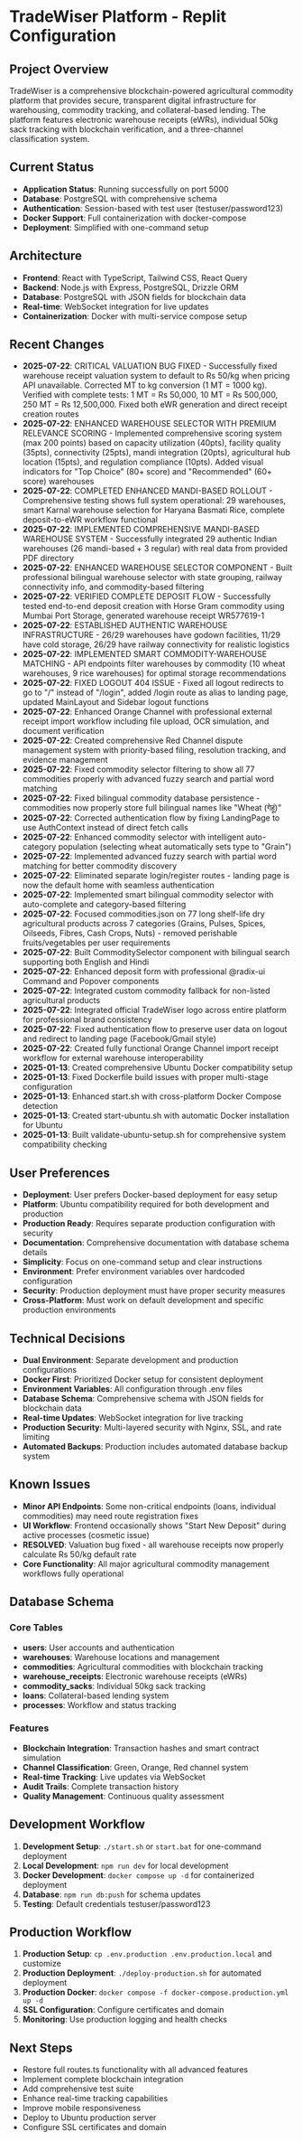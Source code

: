 # TradeWiser Platform - Replit Configuration

## Project Overview
TradeWiser is a comprehensive blockchain-powered agricultural commodity platform that provides secure, transparent digital infrastructure for warehousing, commodity tracking, and collateral-based lending. The platform features electronic warehouse receipts (eWRs), individual 50kg sack tracking with blockchain verification, and a three-channel classification system.

## Current Status
- **Application Status**: Running successfully on port 5000
- **Database**: PostgreSQL with comprehensive schema
- **Authentication**: Session-based with test user (testuser/password123)
- **Docker Support**: Full containerization with docker-compose
- **Deployment**: Simplified with one-command setup

## Architecture
- **Frontend**: React with TypeScript, Tailwind CSS, React Query
- **Backend**: Node.js with Express, PostgreSQL, Drizzle ORM
- **Database**: PostgreSQL with JSON fields for blockchain data
- **Real-time**: WebSocket integration for live updates
- **Containerization**: Docker with multi-service compose setup

## Recent Changes  
- **2025-07-22**: CRITICAL VALUATION BUG FIXED - Successfully fixed warehouse receipt valuation system to default to Rs 50/kg when pricing API unavailable. Corrected MT to kg conversion (1 MT = 1000 kg). Verified with complete tests: 1 MT = Rs 50,000, 10 MT = Rs 500,000, 250 MT = Rs 12,500,000. Fixed both eWR generation and direct receipt creation routes
- **2025-07-22**: ENHANCED WAREHOUSE SELECTOR WITH PREMIUM RELEVANCE SCORING - Implemented comprehensive scoring system (max 200 points) based on capacity utilization (40pts), facility quality (35pts), connectivity (25pts), mandi integration (20pts), agricultural hub location (15pts), and regulation compliance (10pts). Added visual indicators for "Top Choice" (80+ score) and "Recommended" (60+ score) warehouses
- **2025-07-22**: COMPLETED ENHANCED MANDI-BASED ROLLOUT - Comprehensive testing shows full system operational: 29 warehouses, smart Karnal warehouse selection for Haryana Basmati Rice, complete deposit-to-eWR workflow functional
- **2025-07-22**: IMPLEMENTED COMPREHENSIVE MANDI-BASED WAREHOUSE SYSTEM - Successfully integrated 29 authentic Indian warehouses (26 mandi-based + 3 regular) with real data from provided PDF directory
- **2025-07-22**: ENHANCED WAREHOUSE SELECTOR COMPONENT - Built professional bilingual warehouse selector with state grouping, railway connectivity info, and commodity-based filtering
- **2025-07-22**: VERIFIED COMPLETE DEPOSIT FLOW - Successfully tested end-to-end deposit creation with Horse Gram commodity using Mumbai Port Storage, generated warehouse receipt WR577619-1
- **2025-07-22**: ESTABLISHED AUTHENTIC WAREHOUSE INFRASTRUCTURE - 26/29 warehouses have godown facilities, 11/29 have cold storage, 26/29 have railway connectivity for realistic logistics
- **2025-07-22**: IMPLEMENTED SMART COMMODITY-WAREHOUSE MATCHING - API endpoints filter warehouses by commodity (10 wheat warehouses, 9 rice warehouses) for optimal storage recommendations
- **2025-07-22**: FIXED LOGOUT 404 ISSUE - Fixed all logout redirects to go to "/" instead of "/login", added /login route as alias to landing page, updated MainLayout and Sidebar logout functions
- **2025-07-22**: Enhanced Orange Channel with professional external receipt import workflow including file upload, OCR simulation, and document verification
- **2025-07-22**: Created comprehensive Red Channel dispute management system with priority-based filing, resolution tracking, and evidence management
- **2025-07-22**: Fixed commodity selector filtering to show all 77 commodities properly with advanced fuzzy search and partial word matching
- **2025-07-22**: Fixed bilingual commodity database persistence - commodities now properly store full bilingual names like "Wheat (गेहूं)"
- **2025-07-22**: Corrected authentication flow by fixing LandingPage to use AuthContext instead of direct fetch calls
- **2025-07-22**: Enhanced commodity selector with intelligent auto-category population (selecting wheat automatically sets type to "Grain")
- **2025-07-22**: Implemented advanced fuzzy search with partial word matching for better commodity discovery
- **2025-07-22**: Eliminated separate login/register routes - landing page is now the default home with seamless authentication
- **2025-07-22**: Implemented smart bilingual commodity selector with auto-complete and category-based filtering
- **2025-07-22**: Focused commodities.json on 77 long shelf-life dry agricultural products across 7 categories (Grains, Pulses, Spices, Oilseeds, Fibres, Cash Crops, Nuts) - removed perishable fruits/vegetables per user requirements
- **2025-07-22**: Built CommoditySelector component with bilingual search supporting both English and Hindi
- **2025-07-22**: Enhanced deposit form with professional @radix-ui Command and Popover components
- **2025-07-22**: Integrated custom commodity fallback for non-listed agricultural products
- **2025-07-22**: Integrated official TradeWiser logo across entire platform for professional brand consistency
- **2025-07-22**: Fixed authentication flow to preserve user data on logout and redirect to landing page (Facebook/Gmail style)
- **2025-07-22**: Created fully functional Orange Channel import receipt workflow for external warehouse interoperability
- **2025-01-13**: Created comprehensive Ubuntu Docker compatibility setup
- **2025-01-13**: Fixed Dockerfile build issues with proper multi-stage configuration
- **2025-01-13**: Enhanced start.sh with cross-platform Docker Compose detection
- **2025-01-13**: Created start-ubuntu.sh with automatic Docker installation for Ubuntu
- **2025-01-13**: Built validate-ubuntu-setup.sh for comprehensive system compatibility checking

## User Preferences
- **Deployment**: User prefers Docker-based deployment for easy setup
- **Platform**: Ubuntu compatibility required for both development and production
- **Production Ready**: Requires separate production configuration with security
- **Documentation**: Comprehensive documentation with database schema details
- **Simplicity**: Focus on one-command setup and clear instructions
- **Environment**: Prefer environment variables over hardcoded configuration
- **Security**: Production deployment must have proper security measures
- **Cross-Platform**: Must work on default development and specific production environments

## Technical Decisions
- **Dual Environment**: Separate development and production configurations
- **Docker First**: Prioritized Docker setup for consistent deployment
- **Environment Variables**: All configuration through .env files
- **Database Schema**: Comprehensive schema with JSON fields for blockchain data
- **Real-time Updates**: WebSocket integration for live tracking
- **Production Security**: Multi-layered security with Nginx, SSL, and rate limiting
- **Automated Backups**: Production includes automated database backup system

## Known Issues
- **Minor API Endpoints**: Some non-critical endpoints (loans, individual commodities) may need route registration fixes
- **UI Workflow**: Frontend occasionally shows "Start New Deposit" during active processes (cosmetic issue)
- **RESOLVED**: Valuation bug fixed - all warehouse receipts now properly calculate Rs 50/kg default rate
- **Core Functionality**: All major agricultural commodity management workflows fully operational

## Database Schema
### Core Tables
- **users**: User accounts and authentication
- **warehouses**: Warehouse locations and management
- **commodities**: Agricultural commodities with blockchain tracking
- **warehouse_receipts**: Electronic warehouse receipts (eWRs)
- **commodity_sacks**: Individual 50kg sack tracking
- **loans**: Collateral-based lending system
- **processes**: Workflow and status tracking

### Features
- **Blockchain Integration**: Transaction hashes and smart contract simulation
- **Channel Classification**: Green, Orange, Red channel system
- **Real-time Tracking**: Live updates via WebSocket
- **Audit Trails**: Complete transaction history
- **Quality Management**: Continuous quality assessment

## Development Workflow
1. **Development Setup**: `./start.sh` or `start.bat` for one-command deployment
2. **Local Development**: `npm run dev` for local development
3. **Docker Development**: `docker compose up -d` for containerized deployment
4. **Database**: `npm run db:push` for schema updates
5. **Testing**: Default credentials testuser/password123

## Production Workflow
1. **Production Setup**: `cp .env.production .env.production.local` and customize
2. **Production Deployment**: `./deploy-production.sh` for automated deployment
3. **Production Docker**: `docker compose -f docker-compose.production.yml up -d`
4. **SSL Configuration**: Configure certificates and domain
5. **Monitoring**: Use production logging and health checks

## Next Steps
- Restore full routes.ts functionality with all advanced features
- Implement complete blockchain integration
- Add comprehensive test suite
- Enhance real-time tracking capabilities
- Improve mobile responsiveness
- Deploy to Ubuntu production server
- Configure SSL certificates and domain